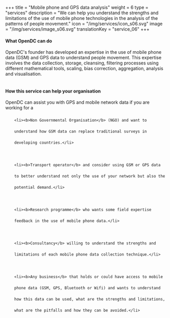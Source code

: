 +++
title = "Mobile phone and GPS data analysis"
weight = 6
type = "services"
description = "We can help you understand the strengths and limitations of the use of mobile phone technologies in the analysis of the patterns of people movement."
icon = "/img/services/icon_s06.svg"
image = "/img/services/image_s06.svg"
translationKey = "service_06"
+++

#### What OpenDC can do
OpenDC's founder has developed an expertise in the use of mobile phone data (GSM) and GPS data to understand people movement. This expertise involves the data collection, storage, cleansing, filtering processes using different mathematical tools, scaling, bias correction, aggregation, analysis and visualisation.
<br></br>

#### How this service can help your organisation
OpenDC can assist you with GPS and mobile network data if you are working for a

<ul style="list-style-type:disc; padding-left:2em; line-height:250%;">

	<li><b>Non Governmental Organisation</b> (NGO) and want to understand how GSM data can replace traditional surveys in developing countries.</li>
	
	<li><b>Transport operator</b> and consider using GSM or GPS data to better understand not only the use of your network but also the potential demand.</li>
	
	<li><b>Research programme</b> who wants some field expertise feedback in the use of mobile phone data.</li>
	
	<li><b>Consultancy</b> willing to understand the strengths and limitations of each mobile phone data collection technique.</li>
	
	<li><b>Any business</b> that holds or could have access to mobile phone data (GSM, GPS, Bluetooth or Wifi) and wants to understand how this data can be used, what are the strengths and limitations, what are the pitfalls and how they can be avoided.</li>
	
</ul>

